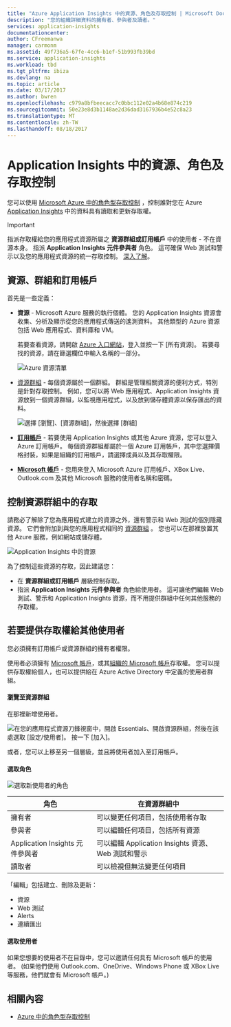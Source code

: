 ```yaml
---
title: "Azure Application Insights 中的資源、角色及存取控制 | Microsoft Docs"
description: "您的組織詳細資料的擁有者、參與者及讀者。"
services: application-insights
documentationcenter: 
author: CFreemanwa
manager: carmonm
ms.assetid: 49f736a5-67fe-4cc6-b1ef-51b993fb39bd
ms.service: application-insights
ms.workload: tbd
ms.tgt_pltfrm: ibiza
ms.devlang: na
ms.topic: article
ms.date: 03/17/2017
ms.author: bwren
ms.openlocfilehash: c979a8bfbeecacc7c0bbc112e02a4b68e874c219
ms.sourcegitcommit: 50e23e8d3b1148ae2d36dad3167936b4e52c8a23
ms.translationtype: MT
ms.contentlocale: zh-TW
ms.lasthandoff: 08/18/2017
---
```

# <a name="resources-roles-and-access-control-in-application-insights"></a>Application Insights 中的資源、角色及存取控制
您可以使用 [Microsoft Azure 中的角色型存取控制](../active-directory/role-based-access-control-configure.md) ，控制誰對您在 Azure [Application Insights][start] 中的資料具有讀取和更新存取權。

> [!IMPORTANT]
> 指派存取權給您的應用程式資源所屬之 **資源群組或訂用帳戶** 中的使用者 - 不在資源本身。 指派 **Application Insights 元件參與者** 角色。 這可確保 Web 測試和警示以及您的應用程式資源的統一存取控制。 [深入了解](#access)。
> 
> 

## <a name="resources-groups-and-subscriptions"></a>資源、群組和訂用帳戶
首先是一些定義：

* **資源** - Microsoft Azure 服務的執行個體。 您的 Application Insights 資源會收集、分析及顯示從您的應用程式傳送的遙測資料。  其他類型的 Azure 資源包括 Web 應用程式、資料庫和 VM。
  
    若要查看資源，請開啟 [Azure 入口網站][portal]，登入並按一下 [所有資源]。 若要尋找的資源，請在篩選欄位中輸入名稱的一部分。
  
    ![Azure 資源清單](./media/app-insights-resources-roles-access-control/10-browse.png)

<a name="resource-group"></a>

* [資源群組][group] - 每個資源屬於一個群組。 群組是管理相關資源的便利方式，特別是針對存取控制。 例如，您可以將 Web 應用程式、Application Insights 資源放到一個資源群組，以監視應用程式，以及放到儲存體資源以保存匯出的資料。

    ![選擇 [瀏覽]、[資源群組]，然後選擇 [群組]](./media/app-insights-resources-roles-access-control/11-group.png)

* [**訂用帳戶**](https://manage.windowsazure.com) - 若要使用 Application Insights 或其他 Azure 資源，您可以登入 Azure 訂用帳戶。 每個資源群組都屬於一個 Azure 訂用帳戶，其中您選擇價格封裝，如果是組織的訂用帳戶，請選擇成員以及其存取權限。
* [**Microsoft 帳戶**][account] - 您用來登入 Microsoft Azure 訂用帳戶、XBox Live、Outlook.com 及其他 Microsoft 服務的使用者名稱和密碼。

## <a name="access"></a> 控制資源群組中的存取
請務必了解除了您為應用程式建立的資源之外，還有警示和 Web 測試的個別隱藏資源。 它們會附加到與您的應用程式相同的 [資源群組](#resource-group) 。 您也可以在那裡放置其他 Azure 服務，例如網站或儲存體。

![Application Insights 中的資源](./media/app-insights-resources-roles-access-control/00-resources.png)

為了控制這些資源的存取，因此建議您：

* 在 **資源群組或訂用帳戶** 層級控制存取。
* 指派 **Application Insights 元件參與者** 角色給使用者。 這可讓他們編輯 Web 測試、警示和 Application Insights 資源，而不用提供群組中任何其他服務的存取權。

## <a name="to-provide-access-to-another-user"></a>若要提供存取權給其他使用者
您必須擁有訂用帳戶或資源群組的擁有者權限。

使用者必須擁有 [Microsoft 帳戶][account]，或其[組織的 Microsoft 帳戶](../active-directory/sign-up-organization.md)存取權。 您可以提供存取權給個人，也可以提供給在 Azure Active Directory 中定義的使用者群組。

#### <a name="navigate-to-the-resource-group"></a>瀏覽至資源群組
在那裡新增使用者。

![在您的應用程式資源刀鋒視窗中，開啟 Essentials、開啟資源群組，然後在該處選取 [設定/使用者]。 按一下 [加入]。](./media/app-insights-resources-roles-access-control/01-add-user.png)

或者，您可以上移至另一個層級，並且將使用者加入至訂用帳戶。

#### <a name="select-a-role"></a>選取角色
![選取新使用者的角色](./media/app-insights-resources-roles-access-control/03-role.png)

| 角色 | 在資源群組中 |
| --- | --- |
| 擁有者 |可以變更任何項目，包括使用者存取 |
| 參與者 |可以編輯任何項目，包括所有資源 |
| Application Insights 元件參與者 |可以編輯 Application Insights 資源、Web 測試和警示 |
| 讀取者 |可以檢視但無法變更任何項目 |

「編輯」包括建立、刪除及更新：

* 資源
* Web 測試
* Alerts
* 連續匯出

#### <a name="select-the-user"></a>選取使用者

如果您想要的使用者不在目錄中，您可以邀請任何具有 Microsoft 帳戶的使用者。
(如果他們使用 Outlook.com、OneDrive、Windows Phone 或 XBox Live 等服務，他們就會有 Microsoft 帳戶。)

## <a name="related-content"></a>相關內容

* [Azure 中的角色型存取控制](../active-directory/role-based-access-control-configure.md)

<!--Link references-->

[account]: https://account.microsoft.com
[group]: ../azure-resource-manager/resource-group-overview.md
[portal]: https://portal.azure.com/
[start]: app-insights-overview.md

